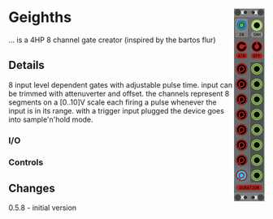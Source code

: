 # Geighths <img align="right" src="images/geighths_100.png">
... is a 4HP 8 channel gate creator (inspired by the bartos flur)

## Details
8 input level dependent gates with adjustable pulse time.
input can be trimmed with attenuverter and offset.
the channels represent 8 segments on a [0..10]V scale each firing a pulse whenever the input is in its range.
with a trigger input plugged the device goes into sample'n'hold mode.

### I/O


### Controls


## Changes
0.5.8 - initial version  

